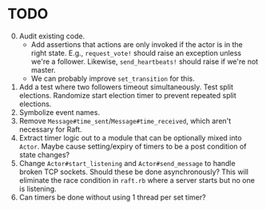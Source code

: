 # TODO

0. Audit existing code.
    * Add assertions that actions are only invoked if the actor is in
      the right state. E.g., `request_vote!` should raise an exception
      unless we're a follower. Likewise, `send_heartbeats!` should
      raise if we're not master.
    * We can probably improve `set_transition` for this.
0. Add a test where two followers timeout simultaneously. Test split
   elections. Randomize start election timer to prevent repeated split
   elections.
0. Symbolize event names.
0. Remove `Message#time_sent`/`Message#time_received`, which aren't
   necessary for Raft.
0. Extract timer logic out to a module that can be optionally mixed
   into `Actor`. Maybe cause setting/expiry of timers to be a post
   condition of state changes?
0. Change `Actor#start_listening` and `Actor#send_message` to handle
   broken TCP sockets. Should these be done asynchronously? This will
   eliminate the race condition in `raft.rb` where a server starts but
   no one is listening.
0. Can timers be done without using 1 thread per set timer?
